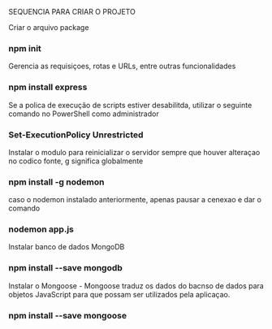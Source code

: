 
SEQUENCIA PARA CRIAR O PROJETO

Criar o arquivo package
### npm init

Gerencia as requisiçoes, rotas e URLs, entre outras funcionalidades
### npm install express

Se a polica de execução de scripts estiver desabilitda, utilizar o seguinte comando no PowerShell como administrador 
### Set-ExecutionPolicy Unrestricted 

Instalar o modulo para reinicializar o servidor sempre que houver alteraçao no codico fonte, g significa globalmente 
### npm install -g nodemon

caso o nodemon instalado anteriormente, apenas pausar a cenexao e dar o comando
### nodemon app.js

Instalar banco de dados MongoDB
### npm install --save mongodb

Instalar o Mongoose - Mongoose traduz os dados do bacnso de dados para objetos JavaScript para que possam ser utilizados pela aplicaçao.
### npm install --save mongoose



